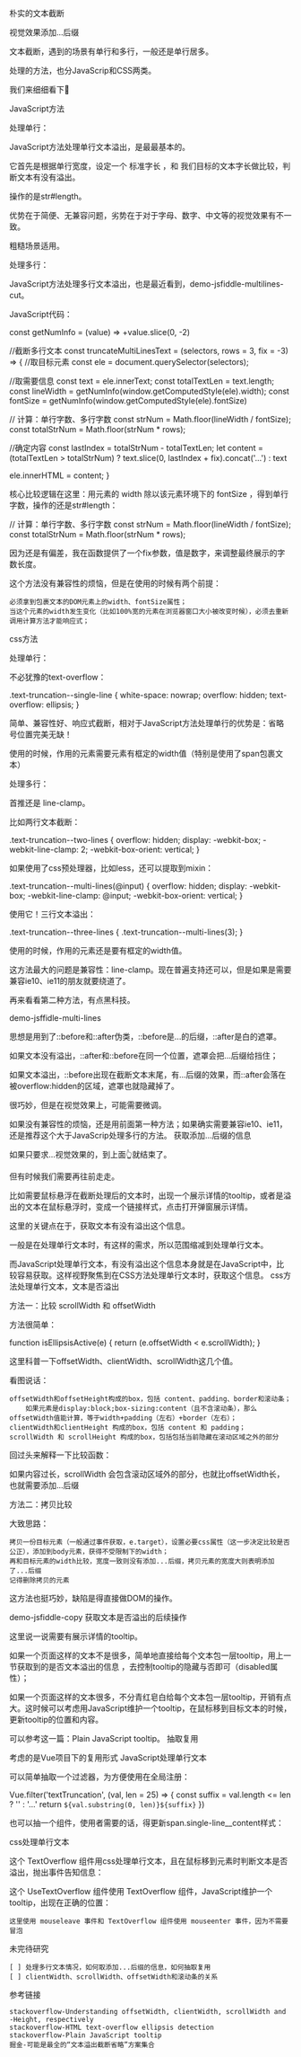 朴实的文本截断

视觉效果添加...后缀

文本截断，遇到的场景有单行和多行，一般还是单行居多。

处理的方法，也分JavaScrip和CSS两类。

我们来细细看下👀


JavaScript方法

处理单行：

JavaScript方法处理单行文本溢出，是最最基本的。


它首先是根据单行宽度，设定一个 标准字长 ，和 我们目标的文本字长做比较，判断文本有没有溢出。

操作的是str#length。


优势在于简便、无兼容问题，劣势在于对于字母、数字、中文等的视觉效果有不一致。

粗糙场景适用。


处理多行：

JavaScript方法处理多行文本溢出，也是最近看到，demo-jsfiddle-multilines-cut。

JavaScript代码：

const getNumInfo = (value) => +value.slice(0, -2)

//截断多行文本
const truncateMultiLinesText = (selectors, rows = 3, fix = -3) => {
  //取目标元素
  const ele = document.querySelector(selectors);

  //取需要信息
  const text = ele.innerText;
  const totalTextLen = text.length;
  const lineWidth = getNumInfo(window.getComputedStyle(ele).width);
  const fontSize = getNumInfo(window.getComputedStyle(ele).fontSize)


  // 计算：单行字数、多行字数
  const strNum = Math.floor(lineWidth / fontSize);
  const totalStrNum = Math.floor(strNum * rows);

  //确定内容
  const lastIndex = totalStrNum - totalTextLen;
  let content = (totalTextLen > totalStrNum) ? text.slice(0, lastIndex + fix).concat('...') : text

  ele.innerHTML = content;
}


核心比较逻辑在这里：用元素的 width 除以该元素环境下的 fontSize ，得到单行字数，操作的还是str#length：

// 计算：单行字数、多行字数
const strNum = Math.floor(lineWidth / fontSize);
const totalStrNum = Math.floor(strNum * rows);


因为还是有偏差，我在函数提供了一个fix参数，值是数字，来调整最终展示的字数长度。


这个方法没有兼容性的烦恼，但是在使用的时候有两个前提：

    必须拿到包裹文本的DOM元素上的width、fontSize属性；
    当这个元素的width发生变化（比如100%宽的元素在浏览器窗口大小被改变时候），必须去重新调用计算方法才能响应式；

css方法

处理单行：

不必犹豫的text-overflow：

.text-truncation--single-line {
  white-space: nowrap;
  overflow: hidden;
  text-overflow: ellipsis;
}


简单、兼容性好、响应式截断，相对于JavaScript方法处理单行的优势是：省略号位置完美无缺！

使用的时候，作用的元素需要元素有框定的width值（特别是使用了span包裹文本）


处理多行：

首推还是 line-clamp。

比如两行文本截断：

.text-truncation--two-lines {
  overflow: hidden;
  display: -webkit-box;
  -webkit-line-clamp: 2;
  -webkit-box-orient: vertical;
}

如果使用了css预处理器，比如less，还可以提取到mixin：

.text-truncation--multi-lines(@input) {
  overflow: hidden;
  display: -webkit-box;
  -webkit-line-clamp: @input;
  -webkit-box-orient: vertical;
}

使用它！三行文本溢出：

.text-truncation--three-lines {
  .text-truncation--multi-lines(3);
}


使用的时候，作用的元素还是要有框定的width值。

这方法最大的问题是兼容性：line-clamp。现在普遍支持还可以，但是如果是需要兼容ie10、ie11的朋友就要绕道了。



再来看看第二种方法，有点黑科技。

demo-jsffidle-multi-lines


思想是用到了::before和::after伪类，::before是...的后缀，::after是白的遮罩。

如果文本没有溢出，::after和::before在同一个位置，遮罩会把...后缀给挡住；

如果文本溢出，::before出现在截断文本末尾，有...后缀的效果，而::after会落在被overflow:hidden的区域，遮罩也就隐藏掉了。


很巧妙，但是在视觉效果上，可能需要微调。

如果没有兼容性的烦恼，还是用前面第一种方法；如果确实需要兼容ie10、ie11，还是推荐这个大于JavaScrip处理多行的方法。
获取添加...后缀的信息

如果只要求...视觉效果的，到上面👆就结束了。


但有时候我们需要再往前走走。

比如需要鼠标悬浮在截断处理后的文本时，出现一个展示详情的tooltip，或者是溢出的文本在鼠标悬浮时，变成一个链接样式，点击打开弹窗展示详情。


这里的关键点在于，获取文本有没有溢出这个信息。

一般是在处理单行文本时，有这样的需求，所以范围缩减到处理单行文本。

而JavaScript处理单行文本，有没有溢出这个信息本身就是在JavaScript中，比较容易获取。这样视野聚焦到在CSS方法处理单行文本时，获取这个信息。
css方法处理单行文本，文本是否溢出

方法一：比较 scrollWidth 和 offsetWidth

方法很简单：

function isEllipsisActive(e) {
     return (e.offsetWidth < e.scrollWidth);
}

这里科普一下offsetWidth、clientWidth、scrollWidth这几个值。


看图说话：

    offsetWidth和offsetHeight构成的box，包括 content、padding、border和滚动条；
        如果元素是display:block;box-sizing:content（且不含滚动条），那么offsetWidth值能计算，等于width+padding（左右）+border（左右）；
    clientWidth和clientHeight 构成的box，包括 content 和 padding；
    scrollWidth 和 scrollHeight 构成的box，包括包括当前隐藏在滚动区域之外的部分


回过头来解释一下比较函数：

如果内容过长，scrollWidth 会包含滚动区域外的部分，也就比offsetWidth长，也就需要添加...后缀


方法二：拷贝比较

大致思路：

    拷贝一份目标元素（一般通过事件获取，e.target），设置必要css属性（这一步决定比较是否公正），添加到body元素，获得不受限制下的width；
    再和目标元素的width比较，宽度一致则没有添加...后缀，拷贝元素的宽度大则表明添加了...后缀
    记得删除拷贝的元素


这方法也挺巧妙，缺陷是得直接做DOM的操作。

demo-jsfiddle-copy
获取文本是否溢出的后续操作

这里说一说需要有展示详情的tooltip。


如果一个页面这样的文本不是很多，简单地直接给每个文本包一层tooltip，用上一节获取到的是否文本溢出的信息 ，去控制tooltip的隐藏与否即可（disabled属性）；

如果一个页面这样的文本很多，不分青红皂白给每个文本包一层tooltip，开销有点大。这时候可以考虑用JavaScript维护一个tooltip，在鼠标移到目标文本的时候，更新tooltip的位置和内容。


可以参考这一篇：Plain JavaScript tooltip。
抽取复用

考虑的是Vue项目下的复用形式
JavaScript处理单行文本

可以简单抽取一个过滤器，为方便使用在全局注册：

Vue.filter('textTruncation', (val, len = 25) => {
  const suffix = val.length <= len ? '' : '...'
  return `${val.substring(0, len)}${suffix}`
})


也可以抽一个组件，使用者需要的话，得更新span.single-line__content样式：

<template>
  <section class="single-line">
    <el-tooltip :content="content" :placement="placement" :effect="effect" :disabled="disabled">
      <span class="single-line__content">{{ content | textTruncationLocal(contentLength) }}</span>
    </el-tooltip>
  </section>
</template>

<script>
export default {
  name: 'SingleLineTextUseJS',
  filters: {
    textTruncationLocal(val, len) {
      const suffix = val.length <= len ? '' : '...'
      return `${val.substring(0, len)}${suffix}`
    }
  },
  props: {
    content: {
      type: String,
      default:
        '这里是单行文本截断：哈哈哈哈哈哈哈哈哈哈哈哈哈哈哈哈哈哈哈哈哈哈哈哈哈哈哈哈哈哈哈哈哈哈哈哈哈哈哈哈哈哈哈哈'
    },
    contentLength: {
      type: Number,
      default: 25
    },
    effect: {
      type: String,
      default: 'light'
    },
    placement: {
      type: String,
      default: 'bottom'
    }
  },
  computed: {
    disabled() {
      return this.content <= this.contentLength
    }
  }
}
</script>

css处理单行文本

这个 TextOverflow 组件用css处理单行文本，且在鼠标移到元素时判断文本是否溢出，抛出事件告知信息：

<template>
  <section class="text-overflow" @mouseenter="ifTextOverflow">{{ content }}</section>
</template>

<script>
export default {
  name: 'TextOverflow',
  props: {
    content: {
      type: String,
      default: ''
    }
  },
  methods: {
    ifTextOverflow(e) {
      const target = e.currentTarget
      const ellipsisActive = this.isEllipsisActive(target)

      this.$emit('if-ellipsis', ellipsisActive, {
        content: this.content,
        target
      })
    },
    isEllipsisActive(target) {
      return target.offsetWidth < target.scrollWidth
    }
  }
}
</script>

<style lang="less">
.text-overflow {
  white-space: nowrap;
  overflow: hidden;
  text-overflow: ellipsis;
}
</style>


这个 UseTextOverflow 组件使用 TextOverflow 组件，JavaScript维护一个tooltip，出现在正确的位置：

    这里使用 mouseleave 事件和 TextOverflow 组件使用 mouseenter 事件，因为不需要冒泡

<template>
  <section class="use-box">
    <section @mouseleave="closeTooltip">
      <TextOverflow :content="value1" @if-ellipsis="handleEllipsisActive"></TextOverflow>
    </section>
    <section @mouseleave="closeTooltip">
      <TextOverflow :content="value2" @if-ellipsis="handleEllipsisActive"></TextOverflow>
    </section>

    <section :style="styleObject" class="tooltip__popper--light" @mouseleave="closeTooltip">
      {{ tooltipText }}
    </section>
  </section>
</template>

<script>
import TextOverflow from '../../../resource/TextOverflow'

export default {
  name: 'UseTextOverflow',
  components: {
    TextOverflow
  },
  data() {
    return {
      value1:
        '这里是css单行文本截断：悬浮查看是否文本溢出哈哈哈哈哈哈哈哈哈哈哈哈哈哈哈哈哈哈哈哈哈哈哈哈哈哈哈哈哈哈哈哈哈哈哈哈哈哈哈哈哈哈哈哈',
      value2: '这里是css单行文本截断：悬浮查看是否文本溢出',
      tooltipText: '',
      styleObject: {
        display: 'none'
      }
    }
  },
  methods: {
    handleEllipsisActive(ellipsisActive, info) {
      if (!ellipsisActive) return

      this.openTooltip(info)
    },
    //打开tooltip
    openTooltip({ content, target }) {
      this.styleObject.display = 'block'
      this.styleObject.top = `${target.offsetTop + 25}px`
      this.styleObject.left = `${target.offsetLeft - 5}px`
      this.tooltipText = content
    },
    //关闭tooltip
    closeTooltip(e) {
      if (this.ifToTooltip(e.toElement)) return
      this.styleObject.display = 'none'
      this.tooltipText = ''
    },
    ifToTooltip(element) {
      return element.className === 'tooltip__popper--light'
    }
  }
}
</script>

<style lang="less">
.use-box {
  width: 400px;
  border: 1px solid black;
  .tooltip__popper--light {
    position: absolute;
    border-radius: 4px;
    padding: 10px;
    z-index: 2000;
    font-size: 12px;
    line-height: 1.2;
    min-width: 10px;
    word-wrap: break-word;

    background: #fff;
    border: 1px solid #303133;

    &::before {
      content: '';
      position: absolute;
      top: -16px;
      left: calc(~'50% - 6px');
      border: 8px solid transparent;
      border-bottom-color: #303133;
    }
    &::after {
      content: '';
      position: absolute;
      top: -17px;
      left: calc(~'50% - 8px');
      border: 10px solid transparent;
      border-bottom-color: #fff;
    }
  }
}
</style>

未完待研究

    [ ] 处理多行文本情况，如何取添加...后缀的信息，如何抽取复用
    [ ] clientWidth、scrollWidth、offsetWidth和滚动条的关系

参考链接

    stackoverflow-Understanding offsetWidth, clientWidth, scrollWidth and -Height, respectively
    stackoverflow-HTML text-overflow ellipsis detection
    stackoverflow-Plain JavaScript tooltip
    掘金-可能是最全的“文本溢出截断省略”方案集合